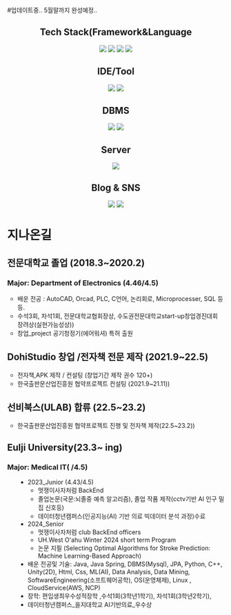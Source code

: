 #업데이트중.. 5월말까지 완성예정..
<div align="center">

  <div>
    <h2 style="text-align: center;">Tech Stack(Framework&Language </h2>
    <img src="https://img.shields.io/badge/springboot-E4405F?style=flat-square&logo=springboot&logoColor=white"/>
    <img src="https://img.shields.io/badge/Java-ED8B00?style=for-the-badge&logo=openjdk&logoColor=white/">
    <img src="https://img.shields.io/badge/Spring-6DB33F?style=for-the-badge&logo=spring&logoColor=white/">
    <img src="https://img.shields.io/badge/Python-3776AB?style=for-the-badge&logo=python&logoColor=white/">
  </div>

  <div>
    <h2 style="text-align: center;">IDE/Tool </h2>
    <img src="https://img.shields.io/badge/Eclipse-2C2255?style=for-the-badge&logo=eclipse&logoColor=white/">
    <img src="https://img.shields.io/badge/IntelliJ_IDEA-000000.svg?style=for-the-badge&logo=intellij-idea&logoColor=white/">
  </div>
  
  <div>
    <h2 style="text-align: center;">DBMS </h2>
    <img src="https://img.shields.io/badge/MySQL-00000F?style=for-the-badge&logo=mysql&logoColor=white/">
    <img src="https://img.shields.io/badge/H2-00000F?style=for-the-badge&logo=h2l&logoColor=white/">
  </div>
  
  <div>
    <h2 style="text-align: center;">Server </h2>
    <img src="https://img.shields.io/badge/Linux-FCC624?style=for-the-badge&logo=linux&logoColor=black/">
  </div>
   <h2 style="text-align: center;"> Blog & SNS </h2>
  <a href="https://dohi-blog.tistory.com/68"><img src="https://img.shields.io/badge/Tistory-000000?style=for-the-badge&logo=tistory&logoColor=white/"></a>  
  <a href="https://www.instagram.com/rudxofj/"><img src="https://img.shields.io/badge/Instagram-E4405F?style=for-the-badge&logo=instagram&logoColor=white/"></a>
</div>

    



<div>

  <h1>지나온길</h1>
  <h2>전문대학교 졸업 (2018.3~2020.2)</h2>
  <h3>Major: Department of Electronics (4.46/4.5)</h3>
  <ul style="list-style-type: circle;" data-ke-list-type="circle">
    <li>배운 전공 : AutoCAD, Orcad, PLC, C언어, 논리회로, Microprocesser, SQL 등등.</li>
    <li>수석3회, 차석1회, 전문대학교협회장상, 수도권전문대학교start-up창업경진대회 장려상(실현가능성상))</li>
    <li>창업_project 공기청정기(에어워셔) 특허 출원</li>
  </ul>
  <h2>DohiStudio 창업 /전자책 전문 제작 (2021.9~22.5)</h2>
  <ul style="list-style-type: circle;" data-ke-list-type="circle">
    <li>전자책,APK 제작 / 컨설팅 (창업기간 제작 권수 120+)</li>
    <li>한국출판문산업진흥원 협약프로젝트 컨설팅 (2021.9~21.11))</li>
  </ul>
  <h2>선비북스(ULAB) 합류 (22.5~23.2)</h2>
  <ul style="list-style-type: circle;" data-ke-list-type="circle">
    <li>한국출판문산업진흥원 협약프로젝트 진행 및 전자책 제작(22.5~23.2))</li>
  </ul>

  <div class="Eulji_Info">
    <h2>Eulji University(23.3~ ing)</h2>
    <h3>Major: Medical IT( /4.5)</h3>
    <ul style="list-style-type: disc;" data-ke-list-type="disc">
      <ul style="list-style-type: disc;" data-ke-list-type="disc">
        <li>2023_Junior (4.43/4.5)
          <ul style="list-style-type: circle;" data-ke-list-type="circle">
            <li>멋쟁이사자처럼 BackEnd </li>
            <li>졸업논문(국문:뇌졸중 예측 알고리즘), 졸업 작품 제작(cctv기반 AI 인구 밀집 신호등)</li>
            <li>데이터청년캠퍼스(<span style="color: #242424; text-align: left;">인공지능(AI) 기반 의료<span>&nbsp;</span></span><span style="list-style-type: none; color: #242424; text-align: left;"><a style="list-style-type: none; color: #222222;">빅데이터</a></span><span style="color: #242424; text-align: left;"><span>&nbsp;</span>분석 과정)수료</span></li>
          </ul>
        </li>
        <li>2024_Senior
          <ul style="list-style-type: circle;" data-ke-list-type="circle">
            <li>멋쟁이사자처럼 club BackEnd officers</li>
            <li>UH.West O'ahu Winter 2024 short term Program</li>
            <li>논문 지필 (Selecting Optimal Algorithms for Stroke Prediction: Machine Learning-Based Approach)</li>
          </ul>
        </li>
      <li>배운 전공및 기술: Java, Java Spring, DBMS(Mysql), JPA, Python, C++, Unity(2D), Html, Css, ML(AI), Data Analysis, Data Mining, SoftwareEngineering(소프트웨어공학), OS(운영체제), Linux , CloudService(AWS, NCP)</li>
      <li>장학: 편입생최우수성적장학 ,수석1회(3학년1학기), 차석1회(3학년2학기),</li>
      <li>데이터청년캠퍼스_을지대학교 AI기반의료_우수상</li>
      </ul>
    </ul>
  </div>
</div>

